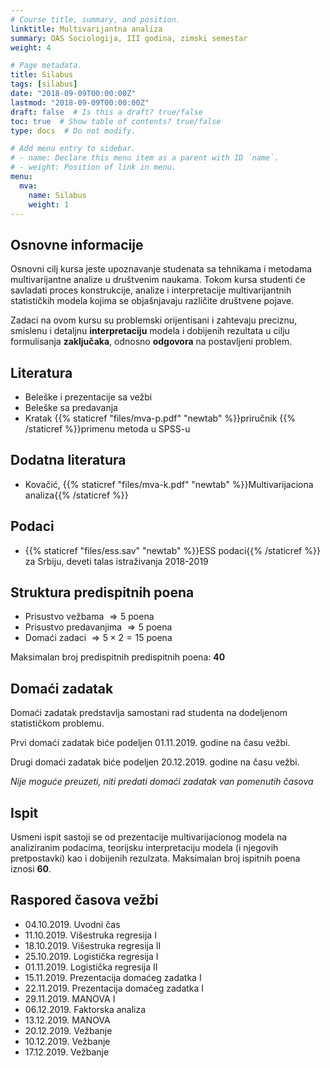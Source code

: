 ```yaml
---
# Course title, summary, and position.
linktitle: Multivarijantna analiza
summary: OAS Sociologija, III godina, zimski semestar
weight: 4

# Page metadata.
title: Silabus
tags: [silabus]
date: "2018-09-09T00:00:00Z"
lastmod: "2018-09-09T00:00:00Z"
draft: false  # Is this a draft? true/false
toc: true  # Show table of contents? true/false
type: docs  # Do not modify.

# Add menu entry to sidebar.
# - name: Declare this menu item as a parent with ID `name`.
# - weight: Position of link in menu.
menu:
  mva:
    name: Silabus
    weight: 1
---
```


## Osnovne informacije

Osnovni cilj kursa jeste upoznavanje studenata sa tehnikama i metodama multivarijantne analize u društvenim naukama. Tokom kursa studenti će savladati proces konstrukcije, analize i interpretacije multivarijantnih statističkih modela kojima se objašnjavaju različite društvene pojave.

Zadaci na ovom kursu su problemski orijentisani i zahtevaju preciznu, smislenu i detaljnu **interpretaciju** modela i dobijenih rezultata u cilju formulisanja **zaključaka**, odnosno **odgovora** na postavljeni problem.

## Literatura

- Beleške i prezentacije sa vežbi
- Beleške sa predavanja
- Kratak {{% staticref "files/mva-p.pdf" "newtab" %}}priručnik {{% /staticref %}}primenu metoda u SPSS-u

## Dodatna literatura

- Kovačić, {{% staticref "files/mva-k.pdf" "newtab" %}}Multivarijaciona analiza{{% /staticref %}}

## Podaci

- {{% staticref "files/ess.sav" "newtab" %}}ESS podaci{{% /staticref %}} za Srbiju, deveti talas istraživanja 2018-2019

## Struktura predispitnih poena

- Prisustvo vežbama $\Rightarrow 5$ poena
- Prisustvo predavanjima $\Rightarrow 5$ poena
- Domaći zadaci $\Rightarrow 5 \times 2 = 15$  poena

Maksimalan broj predispitnih predispitnih poena: **40**


## Domaći zadatak

Domaći zadatak predstavlja samostani rad studenta na dodeljenom statističkom problemu.

Prvi domaći zadatak biće podeljen 01.11.2019. godine na času vežbi.

Drugi domaći zadatak biće podeljen 20.12.2019. godine na času vežbi.

*Nije moguće preuzeti, niti predati domaći zadatak van pomenutih časova*

## Ispit

Usmeni ispit sastoji se od prezentacije multivarijacionog modela na analiziranim podacima, teorijsku interpretaciju modela (i njegovih pretpostavki) kao i dobijenih rezulzata. Maksimalan broj ispitnih poena iznosi **60**.


## Raspored časova vežbi

- 04.10.2019. Uvodni čas
- 11.10.2019. Višestruka regresija I
- 18.10.2019. Višestruka regresija II
- 25.10.2019. Logistička regresija I
- 01.11.2019. Logistička regresija II
- 15.11.2019. Prezentacija domaćeg zadatka I
- 22.11.2019. Prezentacija domaćeg zadatka I
- 29.11.2019. MANOVA I
- 06.12.2019. Faktorska analiza
- 13.12.2019. MANOVA
- 20.12.2019. Vežbanje
- 10.12.2019. Vežbanje
- 17.12.2019. Vežbanje
